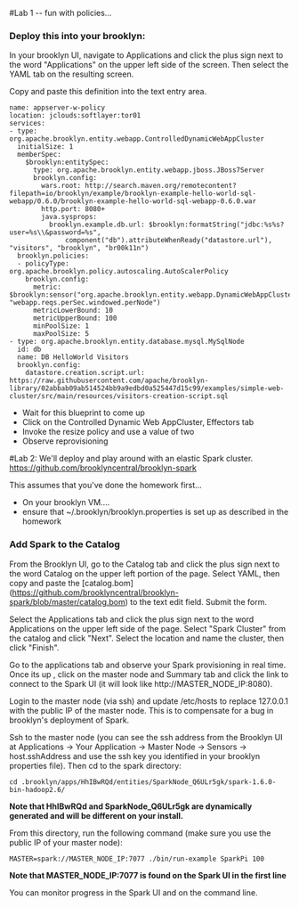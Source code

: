 #Lab 1 --  fun with policies... 
### Deploy this into your brooklyn:
In your brooklyn UI, navigate to Applications and click the plus sign next to the word "Applications" on the upper left side of the screen. Then select the YAML tab on the resulting screen.

Copy and paste this definition into the text entry area.

```
name: appserver-w-policy
location: jclouds:softlayer:tor01
services:
- type: org.apache.brooklyn.entity.webapp.ControlledDynamicWebAppCluster
  initialSize: 1
  memberSpec:
    $brooklyn:entitySpec:
      type: org.apache.brooklyn.entity.webapp.jboss.JBoss7Server
      brooklyn.config:
        wars.root: http://search.maven.org/remotecontent?filepath=io/brooklyn/example/brooklyn-example-hello-world-sql-webapp/0.6.0/brooklyn-example-hello-world-sql-webapp-0.6.0.war
        http.port: 8080+
        java.sysprops: 
          brooklyn.example.db.url: $brooklyn:formatString("jdbc:%s%s?user=%s\\&password=%s",
              component("db").attributeWhenReady("datastore.url"), "visitors", "brooklyn", "br00k11n")
  brooklyn.policies:
  - policyType: org.apache.brooklyn.policy.autoscaling.AutoScalerPolicy
    brooklyn.config:
      metric: $brooklyn:sensor("org.apache.brooklyn.entity.webapp.DynamicWebAppCluster", "webapp.reqs.perSec.windowed.perNode")
      metricLowerBound: 10
      metricUpperBound: 100
      minPoolSize: 1
      maxPoolSize: 5
- type: org.apache.brooklyn.entity.database.mysql.MySqlNode
  id: db
  name: DB HelloWorld Visitors
  brooklyn.config:
    datastore.creation.script.url: https://raw.githubusercontent.com/apache/brooklyn-library/02abbab09ab514524bb9a9edbd0a525447d15c99/examples/simple-web-cluster/src/main/resources/visitors-creation-script.sql
```

* Wait for this blueprint to come up  
* Click on the Controlled Dynamic Web AppCluster, Effectors tab  
* Invoke the resize policy and use a value of two  
* Observe reprovisioning



#Lab 2:
We'll deploy and play around with an elastic Spark cluster.
https://github.com/brooklyncentral/brooklyn-spark

This assumes that you've done the homework first...

* On your brooklyn VM....  
* ensure that ~/.brooklyn/brooklyn.properties is set up as described in the homework


### Add Spark to the Catalog

From the Brooklyn UI, go to the Catalog tab and click the plus sign next to the word Catalog on the upper left portion of the page. Select YAML, then copy and paste the [catalog.bom] (https://github.com/brooklyncentral/brooklyn-spark/blob/master/catalog.bom) to the text edit field. Submit the form.

Select the Applications tab and click the plus sign next to the word Applications on the upper left side of the page. Select "Spark Cluster" from the catalog and click "Next". Select the location and name the cluster, then click "Finish".

Go to the applications tab and observe your Spark provisioning in real time.
Once its up , click on the master node and Summary tab and click the link to connect to the Spark UI (it will look like http://MASTER\_NODE\_IP:8080).

Login to the master node (via ssh) and update /etc/hosts to replace 127.0.0.1 with the public IP of the master node. This is to compensate for a bug in brooklyn's deployment of Spark.

Ssh to the master node (you can see the ssh address from the Brooklyn UI at Applications -> Your Application -> Master Node -> Sensors -> host.sshAddress and use the ssh key you identified in your brooklyn properties file). Then cd to the spark directory:

    cd .brooklyn/apps/HhIBwRQd/entities/SparkNode_Q6ULr5gk/spark-1.6.0-bin-hadoop2.6/
   

**Note that HhIBwRQd and SparkNode_Q6ULr5gk are dynamically generated and will be different on your install.**

From this directory, run the following command (make sure you use the public IP of your master node):

    MASTER=spark://MASTER_NODE_IP:7077 ./bin/run-example SparkPi 100

**Note that MASTER\_NODE\_IP:7077 is found on the Spark UI in the first line**

You can monitor progress in the Spark UI and on the command line.
